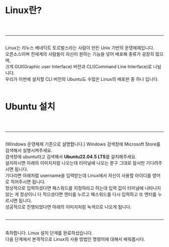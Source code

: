 # Linux란?<br><br><hr>
Linux는 리누스 베네딕트 토르발스라는 사람이 만든 Unix 기반의 운영체제입니다.<br>
오픈소스이며 전세계의 사람들이 자신이 원하는 기능을 넣어 배포해 종류가 굉장히 많으며,<br>
크게 GUI(Graphic user Interface) 버전과 CLI(Command Line Interface)로 나뉩니다.<br>
우리가 이번에 설치할 CLI 버전의 Ubuntu도 수많은 Linux의 배포판 중 하나 입니다.
<br><br>
# Ubuntu 설치<br><br><hr>
(Windows 운영체제 기준으로 설명합니다.)
Windows 검색창에 Microsoft Store를 검색해서 실행시켜주세요.
<img src="https://i.ibb.co/20kkTRYB/image.png" alt=""/>
<br>
검색창에 ubuntu라고 검색해서 **Ubuntu22.04.5 LTS**를 설치해주세요.
<img src="https://i.ibb.co/tPwghbzM/image.png" alt=""/>
<br>
설치하시면 아래의 이미지처럼 나오는데 터미널에 나오는 문구 그대로 잠시만 기다려주시면 됩니다.
<img src="https://i.ibb.co/N20yHVZf/image.png" alt=""/>
<br>
기다리면 아래처럼 username을 입력받는데 Linux에서 자신이 사용할 아이디를 영어로 적어주시면 됩니다.
<img src="https://i.ibb.co/93q1vSJ6/image.png" alt=""/>
<br>
정상적으로 입력하셨다면 패스워드를 지정하라고 하는데 입력 값이 터미널에 나타나지 않는 게 정상이니 다 적으셨다면 엔터를 누르고 패스워드를 다시 입력하고 또 엔터를 누르시면 됩니다.
<img src="https://i.ibb.co/rRWXFt1F/image.png" alt=""/>
<br>
성공적으로 진행되었다면 아래의 이미지처럼 녹색으로 나오게 됩니다.
<img src="https://i.ibb.co/7JHqfkj3/image.png" alt=""/>
<br><br>
<hr><br>
축하합니다. Linux 설치 단계를 완료하셨습니다.<br>
다음 단계에서 본격적으로 Linux의 사용 방법인 명령어에 대해서 배워봅시다.
